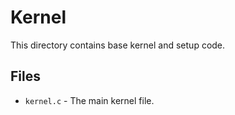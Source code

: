 # Kernel
This directory contains base kernel and setup code.

## Files
 - `kernel.c` - The main kernel file.
